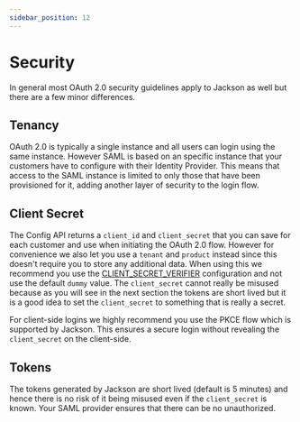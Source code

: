 ```yaml
---
sidebar_position: 12
---
```


# Security

In general most OAuth 2.0 security guidelines apply to Jackson as well but there are a few minor differences.

## Tenancy

OAuth 2.0 is typically a single instance and all users can login using the same instance. However SAML is based on an specific instance that your customers have to configure with their Identity Provider. This means that access to the SAML instance is limited to only those that have been provisioned for it, adding another layer of security to the login flow.

## Client Secret

The Config API returns a `client_id` and `client_secret` that you can save for each customer and use when initiating the OAuth 2.0 flow. However for convenience we also let you use a `tenant` and `product` instead since this doesn't require you to store any additional data. When using this we recommend you use the [CLIENT_SECRET_VERIFIER](./deploy/env-variables.md#client_secret_verifier) configuration and not use the default `dummy` value. The `client_secret` cannot really be misused because as you will see in the next section the tokens are short lived but it is a good idea to set the `client_secret` to something that is really a secret.

For client-side logins we highly recommend you use the PKCE flow which is supported by Jackson. This ensures a secure login without revealing the `client_secret` on the client-side.

## Tokens

The tokens generated by Jackson are short lived (default is 5 minutes) and hence there is no risk of it being misused even if the `client_secret` is known. Your SAML provider ensures that there can be no unauthorized.
